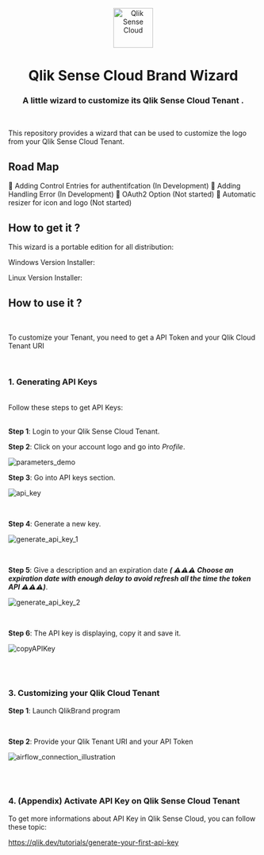 <p align="center" style="vertical-align:center;">
  <a href="https://www.qlik.com/fr-fr/products/qlik-cloud">
    <img alt="Qlik Sense Cloud" src="https://mace-solutions.fr/wp-content/uploads/2022/02/qlik-square.png" width="80", height="80" />
  </a>
</p>

<h1 align="center">
  Qlik Sense Cloud Brand Wizard
</h1>
  <h3 align="center">
    A little wizard to customize its Qlik Sense Cloud Tenant .
</h3>

<br/>

This repository provides a wizard that can be used to customize the logo from your Qlik Sense Cloud Tenant.

## Road Map 

🚧 Adding Control Entries for authentifcation (In Development)
🚧 Adding Handling Error (In Development)
🚧 OAuth2 Option (Not started)
🚧 Automatic resizer for icon and logo (Not started)

## How to get it ?

This wizard is a portable edition for all distribution: 

Windows Version Installer:

Linux Version Installer:

## How to use it ?
<br/>

To customize your Tenant, you need to get a API Token and your Qlik Cloud Tenant URI

<br/>

### 1. Generating API Keys
<br/>
Follow these steps to get API Keys:
<br/>
<br/>

**Step 1**: Login to your Qlik Sense Cloud Tenant. 

**Step 2**: Click on your account logo and go into _Profile_. 

![parameters_demo](https://user-images.githubusercontent.com/13502563/198839712-37ae74df-da8f-47dc-9914-7b441e97170e.png)


**Step 3**: Go into API keys section.

![api_key](https://user-images.githubusercontent.com/13502563/198839717-628ed851-13f2-4972-a15e-7c67cd2e58ec.png)

<br/>

**Step 4**: Generate a new key.

![generate_api_key_1](https://user-images.githubusercontent.com/13502563/198839726-663f7a9c-59e0-480a-81c1-f9e9eb45f42d.png)

<br/>

**Step 5**: Give a description and an expiration date **_( ⚠️⚠️⚠️ Choose an expiration date with enough delay to avoid refresh all the time the token API ⚠️⚠️⚠️)_**.

![generate_api_key_2](https://user-images.githubusercontent.com/13502563/198839738-ef8190a5-0c3f-479a-84f7-08677bfe0f13.png)

<br/>

**Step 6**: The API key is displaying, copy it and save it.

![copyAPIKey](https://user-images.githubusercontent.com/13502563/198839741-5b004316-33c2-43aa-983a-904e55845529.png)

<br/>
<br/>

### 3. Customizing your Qlik Cloud Tenant

**Step 1**: Launch QlikBrand program

<br/>

**Step 2**: Provide your Qlik Tenant URI and your API Token

![airflow_connection_illustration](https://user-images.githubusercontent.com/13502563/198840215-9d083b67-7778-4c69-9ca6-166901a2766e.png)


<br/>
<br/>

### 4. (Appendix) Activate API Key on Qlik Sense Cloud Tenant

To get more informations about API Key in Qlik Sense Cloud, you can follow these topic:

https://qlik.dev/tutorials/generate-your-first-api-key


